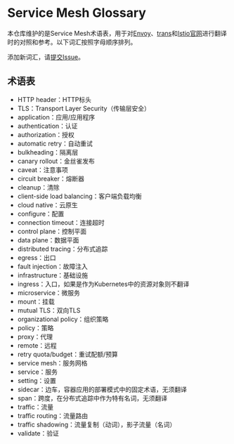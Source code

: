 # Service Mesh Glossary

本仓库维护的是Service Mesh术语表，用于对[Envoy](https://github.com/servicemesher/envoy)、[trans](https://github.com/servicemesher/trans)和[Istio官网](https://github.com/istio/istio.github.io)进行翻译时的对照和参考。以下词汇按照字母顺序排列。

添加新词汇，请[提交Issue](https://github.com/servicemesher/glossary/issues/new)。

## 术语表

- HTTP header：HTTP标头
- TLS：Transport Layer Security（传输层安全）
- application：应用/应用程序
- authentication：认证
- authorization：授权
- automatic retry：自动重试
- bulkheading：隔离层
- canary rollout：金丝雀发布
- caveat：注意事项
- circuit breaker：熔断器
- cleanup：清除
- client-side load balancing：客户端负载均衡
- cloud native：云原生
- configure：配置
- connection timeout：连接超时
- control plane：控制平面
- data plane：数据平面
- distributed tracing：分布式追踪
- egress：出口
- fault injection：故障注入
- infrastructure：基础设施
- ingress：入口，如果是作为Kubernetes中的资源对象则不翻译
- microservice：微服务
- mount：挂载
- mutual TLS：双向TLS
- organizational policy：组织策略
- policy：策略
- proxy：代理
- remote：远程
- retry quota/budget：重试配额/预算
- service mesh：服务网格
- service：服务
- setting：设置
- sidecar：边车，容器应用的部署模式中的固定术语，无须翻译
- span：跨度，在分布式追踪中作为特有名词，无须翻译
- traffic：流量
- traffic routing：流量路由
- traffic shadowing：流量复制（动词），影子流量（名词）
- validate：验证
